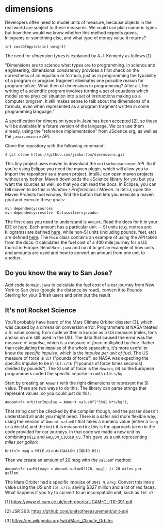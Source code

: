 # dimensions

Developers often need to model units of measure, because objects in the real
world are subject to these measures. We could use plain numeric types but how 
then would we know whether this method expects grams, kilograms or something 
else, and what type of money value it returns?

    int costOfApples(int weight)

The need for *dimension types* is explained by A.J. Kennedy as follows [1] 

"Dimensions are to science what types are to programming. In science and engineering, 
dimensional consistency provides a first check on the correctness of
an equation or formula, just as in programming the typability of a program or
program fragment eliminates one possible reason for program failure.
What then of dimensions in programming? After all, the writing of a scientific
program involves turning a set of equations which model some physical situation
into a set of instructions making up a computer program. It still makes sense
to talk about the dimensions of a formula, even when represented as a program
fragment written in some programming language."

A specification for dimension types in Java has been accepted [2], so these will
be available in a future version of the language. We can use them already, using 
the "reference implementation" from JScience.org, as well as the `javax.measure` API.

Clone the repository with the following command:

    $ git clone https://github.com/jimburton/dimensions.git

This tiny project uses maven to download the `unitsofmeasurement` API. So if you're using Eclipse
you need the maven plugin, which will allow you to import the repository as a maven project. 
IntelliJ can open maven projects without any bother. Maven downloads the JScience library for you 
but you want the sources as well, so that you can read the docs. In Eclipse, you can tell maven to do this in 
*Window / Preferences / Maven*. In ItelliJ, open the Maven Projects tool window, find the button that lets 
you execute a maven goal and execute these goals:

    mvn dependency:sources
    mvn dependency:resolve -Dclassifier=javadoc
    

The first class you need to understand is `Amount`. Read the docs for it 
in your IDE or [here](http://jscience.org/api/org/jscience/physics/amount/package-summary.html).
Each amount has a particular unit -- SI units (e.g. metres and kilograms) are defined 
[here](http://jscience.org/api/javax/measure/unit/SI.html), while non-SI units (including pounds, feet, etc) 
are defined [here](http://jscience.org/api/javax/measure/unit/NonSI.html). The `Main` class contains 
an example of using the API taken from the docs. It calculates the fuel cost of a 400 mile journey for 
a US tourist in Europe. Read `Main.java` and run it to get an example of how units and amounts are used
and how to convert an amount from one unit to another.

## Do you know the way to San Jose?

Add code to `Main.java` to calculate the fuel cost of a car journey from New York to San Jose
(google the distance by road), convert it to Pounds Sterling for your British users and print 
out the result.

## It's not Rocket Science

You'll probably have heard of the Mars Climate Orbiter disaster [3], which was caused by a 
dimension conversion error. Programmers at NASA treated a SI value coming from code written
in Europe as a US measure (miles, tons and so on are still used in the US). The data that 
caused the error was the measure of *impulse*, which is a measure of *force* multiplied by *time*. Rather 
than calculating the impulse of the whole spaceship, it's more useful to know the *specific impulse*, 
which is the *impulse per unit of fuel*. The US measure of force is `lbf` ("pounds of force") so
NASA was expecting the specific impulse to be in `lbf.s/lb` ("(pounds of force times seconds) divided by pounds"). 
The SI unit of force is the `Newton`, (`N`) so the European programmers coded the 
specific impulse in units of `N.s/kg`.

Start by creating an `Amount` with the right dimensions to represent the SI value.
There are two ways to do this. The library can parse strings that represent values,
so you could just do this:

    Amount<?> orbiterImpulse = Amount.valueOf("3041 N*s/kg"); 
    
That string can't be checked by the compiler though, and the parser doesn't understand all units you might 
need. There is a safer and more flexible way, using the version of `Amount.valueOf` that takes a numeric 
value (either a `long` or a `double`) and the `Unit` it is measured in; this is the approach 
taken in the code provided for car journeys. In that code we made a new unit by combining `MILE`
and `GALLON_LIQUID_US`. This gave us a unit representing *miles per gallon*: 
    
    Unit<?> mpg = MILE.divide(GALLON_LIQUID_US); 

Then we create an amount of 20 mpg with the `valueOf` method:
    
    Amount<?> carMileage = Amount.valueOf(20, mpg); // 20 miles per gallon.
        
The Mars Orbiter had a specific impulse of `3041 N.s/kg`. Convert this 
into a value using the US unit `lbf.s/lb`, saving $327 million and a lot of red faces. What happens 
if you try to convert to an incompatible unit, such as `lbf.s`? 

[1] https://www.cl.cam.ac.uk/techreports/UCAM-CL-TR-391.pdf

[2] JSR 363: https://github.com/unitsofmeasurement/unit-api

[3] https://en.wikipedia.org/wiki/Mars_Climate_Orbiter
